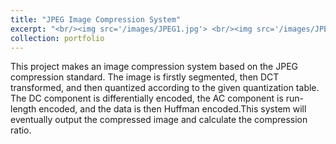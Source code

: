 ```yaml
---
title: "JPEG Image Compression System"
excerpt: "<br/><img src='/images/JPEG1.jpg'> <br/><img src='/images/JPEG2.jpg'> <br/><img src='/images/JPEG3.jpg'>"
collection: portfolio
---
```


This project makes an image compression system based on the JPEG compression standard. The image is firstly segmented, then DCT transformed, and then quantized according to the given quantization table. The DC component is differentially encoded, the AC component is run-length encoded, and the data is then Huffman encoded.This system will eventually output the compressed image and calculate the compression ratio.
